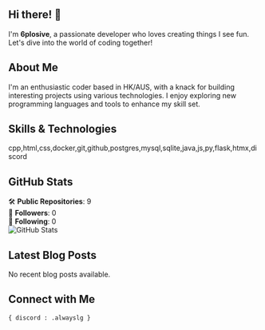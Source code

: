 ## Hi there! 👋

I'm **6plosive**, a passionate developer who loves creating things I see fun. Let's dive into the world of coding together!

## About Me

I'm an enthusiastic coder based in HK/AUS, with a knack for building interesting projects using various technologies. I enjoy exploring new programming languages and tools to enhance my skill set.

## Skills & Technologies

cpp,html,css,docker,git,github,postgres,mysql,sqlite,java,js,py,flask,htmx,discord

## GitHub Stats

🛠️ **Public Repositories**: 9  
👥 **Followers**: 0  
👤 **Following**: 0  
![GitHub Stats](https://github-readme-stats.vercel.app/api?username=6plosive&show_icons=true&theme=radical)

## Latest Blog Posts

No recent blog posts available.

## Connect with Me

`{
    discord : .alwayslg
}`
